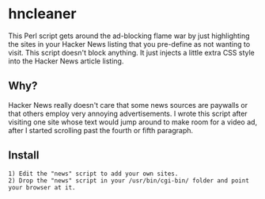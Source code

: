 # hncleaner

This Perl script gets around the ad-blocking flame war by just highlighting the sites in your Hacker News listing that you pre-define as not wanting to visit.  This script doesn't block anything.  It just injects a little extra CSS style into the Hacker News article listing.

## Why?

Hacker News really doesn't care that some news sources are paywalls or that others employ very annoying advertisements.  I wrote this script after visiting one site whose text would jump around to make room for a video ad, after I started scrolling past the fourth or fifth paragraph.

## Install

    1) Edit the "news" script to add your own sites.
    2) Drop the "news" script in your /usr/bin/cgi-bin/ folder and point your browser at it.

